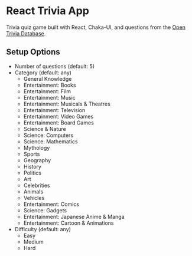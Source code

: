 # React Trivia App

Trivia quiz game built with React, Chaka-UI, and questions from the [Open Trivia Database](https://opentdb.com/).

## Setup Options

- Number of questions (default: 5)
- Category (default: any)
  - General Knowledge
  - Entertainment: Books
  - Entertainment: Film
  - Entertainment: Music
  - Entertainment: Musicals & Theatres
  - Entertainment: Television
  - Entertainment: Video Games
  - Entertainment: Board Games
  - Science & Nature
  - Science: Computers
  - Science: Mathematics
  - Mythology
  - Sports
  - Geography
  - History
  - Politics
  - Art
  - Celebrities
  - Animals
  - Vehicles
  - Entertainment: Comics
  - Science: Gadgets
  - Entertainment: Japanese Anime & Manga
  - Entertainment: Cartoon & Animations
- Difficulty (default: any)
  - Easy
  - Medium
  - Hard
